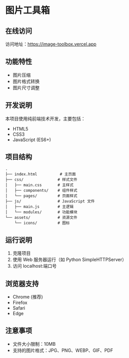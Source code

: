 <!-- -*- coding: utf-8 -*- -->
# 图片工具箱

## 在线访问
访问地址：https://image-toolbox.vercel.app

## 功能特性
- 图片压缩
- 图片格式转换
- 图片尺寸调整

## 开发说明

本项目使用纯前端技术开发，主要包括：

- HTML5
- CSS3
- JavaScript (ES6+)

## 项目结构

```
.
├── index.html          # 主页面
├── css/               # 样式文件
│   ├── main.css       # 主样式
│   ├── components/    # 组件样式
│   └── pages/         # 页面样式
├── js/                # JavaScript 文件
│   ├── main.js        # 主逻辑
│   └── modules/       # 功能模块
└── assets/            # 资源文件
    └── icons/         # 图标
```

## 运行说明

1. 克隆项目
2. 使用 Web 服务器运行（如 Python SimpleHTTPServer）
3. 访问 localhost:端口号

## 浏览器支持

- Chrome (推荐)
- Firefox
- Safari
- Edge

## 注意事项

- 文件大小限制：10MB
- 支持的图片格式：JPG、PNG、WEBP、GIF、PDF